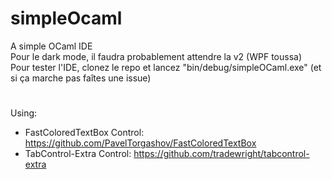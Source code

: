 # simpleOcaml
A simple OCaml IDE  
Pour le dark mode, il faudra probablement attendre la v2 (WPF toussa)  
Pour tester l'IDE, clonez le repo et lancez "bin/debug/simpleOCaml.exe" (et si ça marche pas faîtes une issue)  
#
Using:  
* FastColoredTextBox Control: https://github.com/PavelTorgashov/FastColoredTextBox  
* TabControl-Extra Control: https://github.com/tradewright/tabcontrol-extra
